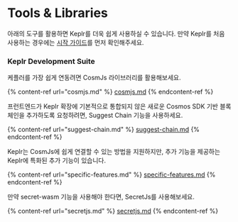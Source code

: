 # Tools & Libraries

아래의 도구를 활용하면 Keplr를 더욱 쉽게 사용하실 수 있습니다. 만약 Keplr를 처음 사용하는 경우에는 [시작 가이드](../getting-started.md)를 먼저 확인해주세요.

### Keplr Development Suite



케플러를 가장 쉽게 연동려면 CosmJs 라이브러리를 활용해보세요.

{% content-ref url="cosmjs.md" %}
[cosmjs.md](cosmjs.md)
{% endcontent-ref %}

프런트엔드가 Keplr 확장에 기본적으로 통합되지 않은 새로운 Cosmos SDK 기반 블록체인을 추가하도록 요청하려면, Suggest Chain 기능을 사용하세요.

{% content-ref url="suggest-chain.md" %}
[suggest-chain.md](suggest-chain.md)
{% endcontent-ref %}

Keplr는 CosmJs에 쉽게 연결할 수 있는 방법을 지원하지만, 추가 기능을 제공하는 Keplr에 특화된 추가 기능이 있습니다.

{% content-ref url="specific-features.md" %}
[specific-features.md](specific-features.md)
{% endcontent-ref %}

만약 secret-wasm 기능을 사용해야 한다면, SecretJs를 사용해보세요.&#x20;

{% content-ref url="secretjs.md" %}
[secretjs.md](secretjs.md)
{% endcontent-ref %}
